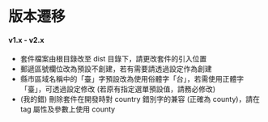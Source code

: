 # 版本遷移

#### v1.x - v2.x

- 套件檔案由根目錄改至 dist 目錄下，請更改套件的引入位置
- 郵遞區號欄位改為預設不創建，若有需要請透過設定作為創建
- 縣市區域名稱中的「臺」字預設改為使用俗體字「台」，若需使用正體字「臺」，可透過設定修改 (若原有指定選單預設值，請務必修改)
- (我的錯) 刪除套件在開發時對 country 錯別字的兼容 (正確為 county)，請在 tag 屬性及參數上使用 county
